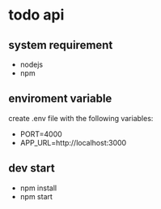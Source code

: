 # todo api

## system requirement

- nodejs
- npm

## enviroment variable

create .env file with the following variables:

- PORT=4000
- APP_URL=http://localhost:3000

## dev start

- npm install
- npm start
